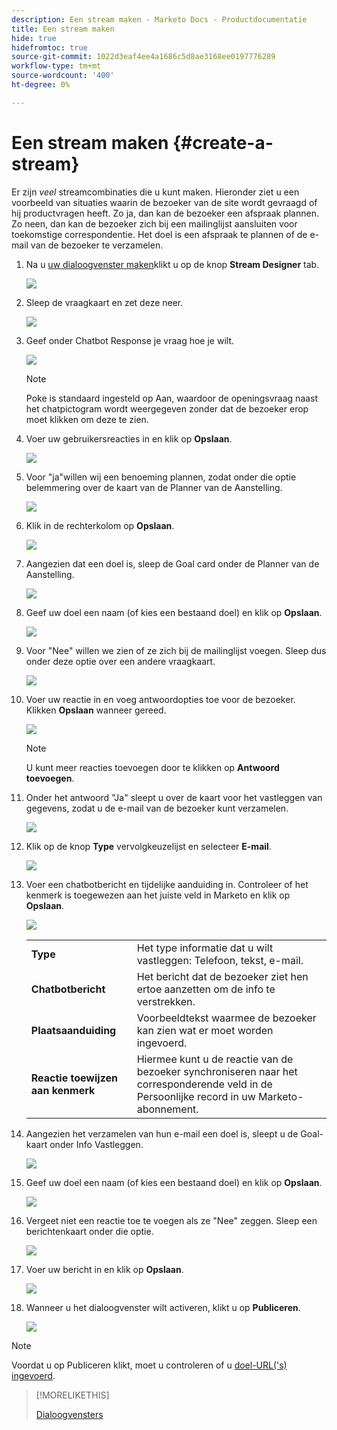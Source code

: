 ```yaml
---
description: Een stream maken - Marketo Docs - Productdocumentatie
title: Een stream maken
hide: true
hidefromtoc: true
source-git-commit: 1022d3eaf4ee4a1686c5d8ae3168ee0197776289
workflow-type: tm+mt
source-wordcount: '400'
ht-degree: 0%

---
```


# Een stream maken {#create-a-stream}

Er zijn _veel_ streamcombinaties die u kunt maken. Hieronder ziet u een voorbeeld van situaties waarin de bezoeker van de site wordt gevraagd of hij productvragen heeft. Zo ja, dan kan de bezoeker een afspraak plannen. Zo neen, dan kan de bezoeker zich bij een mailinglijst aansluiten voor toekomstige correspondentie. Het doel is een afspraak te plannen of de e-mail van de bezoeker te verzamelen.

1. Na u [uw dialoogvenster maken](/help/marketo/product-docs/demand-generation/dynamic-chat/dialogues.md#create-a-new-dialogue)klikt u op de knop **Stream Designer** tab.

   ![](assets/create-a-stream-1.png)

1. Sleep de vraagkaart en zet deze neer.

   ![](assets/create-a-stream-2.png)

1. Geef onder Chatbot Response je vraag hoe je wilt.

   ![](assets/create-a-stream-3.png)

   >[!NOTE]
   >
   >Poke is standaard ingesteld op Aan, waardoor de openingsvraag naast het chatpictogram wordt weergegeven zonder dat de bezoeker erop moet klikken om deze te zien.

1. Voer uw gebruikersreacties in en klik op **Opslaan**.

   ![](assets/create-a-stream-4.png)

1. Voor &quot;ja&quot;willen wij een benoeming plannen, zodat onder die optie belemmering over de kaart van de Planner van de Aanstelling.

   ![](assets/create-a-stream-5.png)

1. Klik in de rechterkolom op **Opslaan**.

   ![](assets/create-a-stream-6.png)

1. Aangezien dat een doel is, sleep de Goal card onder de Planner van de Aanstelling.

   ![](assets/create-a-stream-7.png)

1. Geef uw doel een naam (of kies een bestaand doel) en klik op **Opslaan**.

   ![](assets/create-a-stream-8.png)

1. Voor &quot;Nee&quot; willen we zien of ze zich bij de mailinglijst voegen. Sleep dus onder deze optie over een andere vraagkaart.

   ![](assets/create-a-stream-9.png)

1. Voer uw reactie in en voeg antwoordopties toe voor de bezoeker. Klikken **Opslaan** wanneer gereed.

   ![](assets/create-a-stream-10.png)

   >[!NOTE]
   >
   >U kunt meer reacties toevoegen door te klikken op **Antwoord toevoegen**.

1. Onder het antwoord &quot;Ja&quot; sleept u over de kaart voor het vastleggen van gegevens, zodat u de e-mail van de bezoeker kunt verzamelen.

   ![](assets/create-a-stream-11.png)

1. Klik op de knop **Type** vervolgkeuzelijst en selecteer **E-mail**.

   ![](assets/create-a-stream-12.png)

1. Voer een chatbotbericht en tijdelijke aanduiding in. Controleer of het kenmerk is toegewezen aan het juiste veld in Marketo en klik op **Opslaan**.

   ![](assets/create-a-stream-13.png)

   <table>
    <tr>
     <td><strong>Type</strong></td>
     <td>Het type informatie dat u wilt vastleggen: Telefoon, tekst, e-mail.</td>
    </tr>
    <tr>
     <td><strong>Chatbotbericht</strong></td>
     <td>Het bericht dat de bezoeker ziet hen ertoe aanzetten om de info te verstrekken.</td>
    </tr>
    <tr>
     <td><strong>Plaatsaanduiding</strong></td>
     <td>Voorbeeldtekst waarmee de bezoeker kan zien wat er moet worden ingevoerd.</td>
    </tr>
    <tr>
     <td><strong>Reactie toewijzen aan kenmerk</strong></td>
     <td>Hiermee kunt u de reactie van de bezoeker synchroniseren naar het corresponderende veld in de Persoonlijke record in uw Marketo-abonnement.</td>
    </tr>
   </table>

1. Aangezien het verzamelen van hun e-mail een doel is, sleept u de Goal-kaart onder Info Vastleggen.

   ![](assets/create-a-stream-14.png)

1. Geef uw doel een naam (of kies een bestaand doel) en klik op **Opslaan**.

   ![](assets/create-a-stream-15.png)

1. Vergeet niet een reactie toe te voegen als ze &quot;Nee&quot; zeggen. Sleep een berichtenkaart onder die optie.

   ![](assets/create-a-stream-16.png)

1. Voer uw bericht in en klik op **Opslaan**.

   ![](assets/create-a-stream-17.png)

1. Wanneer u het dialoogvenster wilt activeren, klikt u op **Publiceren**.

   ![](assets/create-a-stream-18.png)

>[!NOTE]
>
>Voordat u op Publiceren klikt, moet u controleren of u [doel-URL(&#39;s) ingevoerd](/help/marketo/product-docs/demand-generation/dynamic-chat/dialogues.md#target).

>[!MORELIKETHIS]
>
>[Dialoogvensters](/help/marketo/product-docs/demand-generation/dynamic-chat/dialogues.md)
